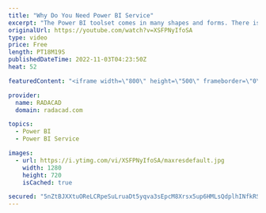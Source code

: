 ```yaml
---
title: "Why Do You Need Power BI Service"
excerpt: "The Power BI toolset comes in many shapes and forms. There is a Power BI Desktop, Power BI Mobile app, Power BI Report Server, and Power BI Service (and some other applications and components too). The questions I hear from the new users of Power BI are; Do I need to have an account for Power BI? do"
originalUrl: https://youtube.com/watch?v=XSFPNyIfoSA
type: video
price: Free
length: PT18M19S
publishedDateTime: 2022-11-03T04:23:50Z
heat: 52

featuredContent: "<iframe width=\"800\" height=\"500\" frameborder=\"0\" src=\"https://www.youtube.com/embed/XSFPNyIfoSA\" allow=\"accelerometer; autoplay; encrypted-media; gyroscope; picture-in-picture\" allowfullscreen></iframe>"

provider:
  name: RADACAD
  domain: radacad.com

topics:
  - Power BI
  - Power BI Service

images:
  - url: https://i.ytimg.com/vi/XSFPNyIfoSA/maxresdefault.jpg
    width: 1280
    height: 720
    isCached: true

secured: "5nZtBJXXtuOReLCRpeSuLruaDt5yqva3sEpcM8Xrsx5up6HMLsQdplhINfkRSheJaPeb3+4HyIMmIGtL/lE0jshtzpuSkBsIdZ35v/SM45Re4t6BRdkY6YzECBDvjZhvHcA4Xo28a8O37lY3LXBDz5D8mlPNn/QLE/aa8oDyzb6BJ6RpDiBvKa+2HZ3fz6tmQraypYNmyLPxDbiGop+WMUPP5C8gBWeTha68BMqUfnnXTmLjbf1136sL3etTkRomcyvwMY9qaDXEbTSJjlAp/bNwm3GOv7hdrObVPe1ThI42WlcWcagZ75yvVuTVkUiQOPOPTX+TTh+/NXJZz5OB3wo0uaJFCpPH/R5KnZvCMhsp0soYZ4L1sY0rQbaUDDEvMF/rU5tCjTjNYYMtm8hUbXGkcUyS8Bc4p6Sh2+zAyko=;0b4eU8FkziZR6PJtUB3kCw=="
---
```


